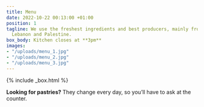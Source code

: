 ```yaml
---
title: Menu
date: 2022-10-22 00:13:00 +01:00
position: 1
tagline: We use the freshest ingredients and best producers, mainly from Jordan, Syria,
  Lebanon and Palestine.
box_body: Kitchen closes at **3pm**
images:
- "/uploads/menu_1.jpg"
- "/uploads/menu_2.jpg"
- "/uploads/menu_3.jpg"
---
```


{% include _box.html %}

**Looking for pastries?** They change every day, so you’ll have to ask at the counter.